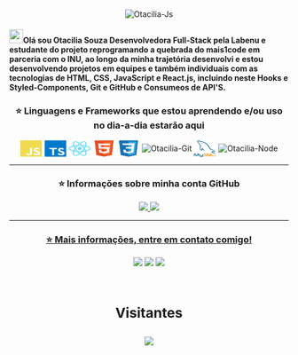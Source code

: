 <div align="center">
  <img align="center" alt="Otacilia-Js" height="300" width="1500" src="https://img.freepik.com/fotos-gratis/imagem-de-close-up-de-programador-trabalhando-em-sua-mesa-no-escritorio_1098-18707.jpg?w=1380&t=st=1655926083~exp=1655926683~hmac=1e92d7914d63a2d7861e915dbc6974c9cf4e12c505081c88c7b2a5c0c0d88b74">
  




<img src="https://raw.githubusercontent.com/MicaelliMedeiros/micaellimedeiros/master/image/computer-illustration.png" min-width="150px" max-width="150px" width="150px" align="right" alt="">

<h4 align="left"><img src="https://raw.githubusercontent.com/MartinHeinz/MartinHeinz/master/wave.gif" width="25px" height="25px">Olá sou Otacilia Souza Desenvolvedora Full-Stack pela Labenu e estudante do projeto reprogramando a quebrada do mais1code em parceria com o INU, ao longo da minha trajetória desenvolvi e estou desenvolvendo projetos em equipes e também individuais com as tecnologias de HTML, CSS, JavaScript e React.js, incluindo neste Hooks e Styled-Components, Git e GitHub e Consumeos de API'S.</h4>


 <p> <h3> ⭐ Linguagens e Frameworks que estou aprendendo e/ou uso no dia-a-dia estarão aqui</h3><p/>


<div align="center">
  <img align="center" alt="Otacilia-Js" height="30" width="40" src="https://raw.githubusercontent.com/devicons/devicon/master/icons/javascript/javascript-plain.svg">
  <img align="center" alt="Otacilia-Ts" height="30" width="40" src="https://raw.githubusercontent.com/devicons/devicon/master/icons/typescript/typescript-plain.svg">
  <img align="center" alt="Otacilia-React" height="30" width="40" src="https://raw.githubusercontent.com/devicons/devicon/master/icons/react/react-original.svg">
  <img align="center" alt="Otacilia-HTML" height="30" width="40" src="https://raw.githubusercontent.com/devicons/devicon/master/icons/html5/html5-original.svg">
  <img align="center" alt="Otacilia-CSS" height="30" width="40" src="https://raw.githubusercontent.com/devicons/devicon/master/icons/css3/css3-original.svg">
   <img align="center" alt="Otacilia-Git" height="30" width="40" src="https://cdn.jsdelivr.net/gh/devicons/devicon/icons/git/git-original.svg">
  <img align="center" alt="Otacilia-MySQL" height="30" width="40" src="https://raw.githubusercontent.com/marcelodib/marcelodib/master/assets/mysql.png" alt="mysql" width="45" height="45"/><img">
<img align="center" alt="Otacilia-Node" height="30" width="40" src="https://nodejs.org/static/images/logo.svg" />
</div>
  
  
----------------------

<p> <h3>⭐ Informações sobre minha conta GitHub </h3></p>

<div align="center">
  <a href="https://github.com/OtaciliaSouza">
  <img height="180em" src="https://github-readme-stats.vercel.app/api?username=OtaciliaSouza&show_icons=true&theme=dracula&include_all_commits=true&count_private=true">
  <img height="180em" src="https://github-readme-stats.vercel.app/api/top-langs/?username=OtaciliaSouza&layout=compact&langs_count=7&theme=dracula"/>
</div>

-----------------------

<p> <h3>⭐ Mais informações, entre em contato comigo!</h3></p> 

<div align="center">
  
  <a href = "mailto:contatoraotaciliatimoteo@hotmail.com.com"><img src="https://img.shields.io/badge/-hotmail-%23333?style=for-the-badge&logo=gmail&logoColor=white" target="_blank"></a>
  <a href="https://www.linkedin.com/in/Otacilia-Souza/" target="_blank"><img src="https://img.shields.io/badge/-LinkedIn-%230077B5?style=for-the-badge&logo=linkedin&logoColor=white" target="_blank"></a> 
  <a href="http://api.whatsapp.com/send?phone=5581981639936" alt="WhatsApp">
  <img src="https://img.shields.io/badge/WhatsApp-25D366?style=for-the-badge&logo=whatsapp&logoColor=white"/></a>
</p>


 
</div>


<div align="center">
    <img src="http://ForTheBadge.com/images/badges/built-with-love.svg" alt="" />
  </div>
  
  
  ## <div align="center"><h3>Visitantes</h3> <p><img alingn="center"  src="https://profile-counter.glitch.me/OtaciliaSouza/count.svg" /></p> </div>
